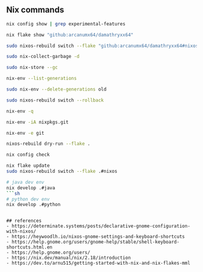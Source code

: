## Nix commands
```sh
nix config show | grep experimental-features
```
```sh
nix flake show "github:arcanumx64/damathryxx64"
```
```sh
sudo nixos-rebuild switch --flake "github:arcanumx64/damathryxx64#nixos"
```
```sh
sudo nix-collect-garbage -d
```
```sh
sudo nix-store --gc
```
```sh
nix-env --list-generations
```
```sh
sudo nix-env --delete-generations old
```
```sh
sudo nixos-rebuild switch --rollback
```
```sh
nix-env -q
```
```sh
nix-env -iA nixpkgs.git
```
```sh
nix-env -e git
```
```sh
nixos-rebuild dry-run --flake .
```
```sh
nix config check
```
```sh
nix flake update
sudo nixos-rebuild switch --flake .#nixos
```
```sh
# java dev env
nix develop .#java
```sh
# python dev env
nix develop .#python
```
```

## references
- https://determinate.systems/posts/declarative-gnome-configuration-with-nixos/
- https://heywoodlh.io/nixos-gnome-settings-and-keyboard-shortcuts
- https://help.gnome.org/users/gnome-help/stable/shell-keyboard-shortcuts.html.en
- https://help.gnome.org/users/
- https://nix.dev/manual/nix/2.18/introduction
- https://dev.to/arnu515/getting-started-with-nix-and-nix-flakes-mml
